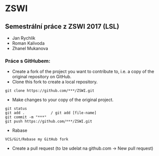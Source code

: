 # ZSWI
## Semestrální práce z ZSWI 2017 (LSL)

* Jan Rychlík
* Roman Kalivoda
* Zhanel Mukanova

### Práce s GitHubem:

* Create a fork of the project you want to contribute to, i.e. a copy of the original repository on GitHub.
* Clone this fork to create a local repository.
```
git clone https://github.com/***/ZSWI.git
```
* Make changes to your copy of the original project.
```
git status
git add .            / git add [file-name]
git commit -m "***"
git push https://github.com/***/ZSWI.git
```
* Rabase
```
VCS/Git/Rebase my GitHub fork
```
* Create a pull request  (to lze udelat na github.com -> New pull request)
